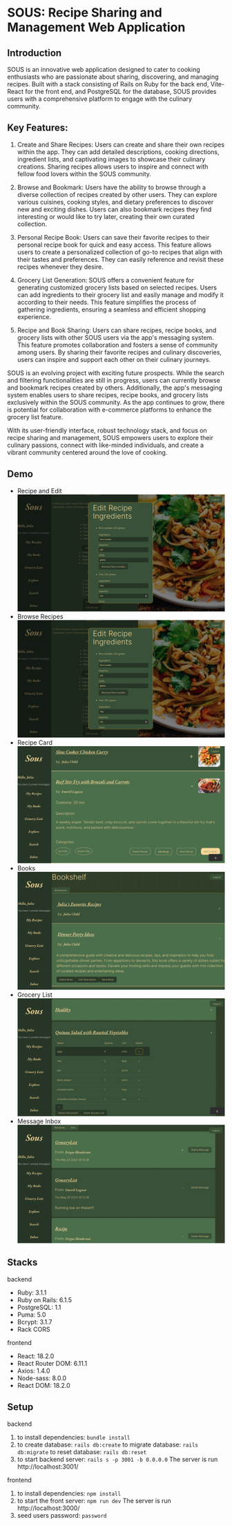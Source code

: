 # SOUS: Recipe Sharing and Management Web Application

## Introduction
SOUS is an innovative web application designed to cater to cooking enthusiasts who are passionate about sharing, discovering, and managing recipes. Built with a stack consisting of Rails on Ruby for the back end, Vite-React for the front end, and PostgreSQL for the database, SOUS provides users with a comprehensive platform to engage with the culinary community.

## Key Features:

1. Create and Share Recipes: Users can create and share their own recipes within the app. They can add detailed descriptions, cooking directions, ingredient lists, and captivating images to showcase their culinary creations. Sharing recipes allows users to inspire and connect with fellow food lovers within the SOUS community.

2. Browse and Bookmark: Users have the ability to browse through a diverse collection of recipes created by other users. They can explore various cuisines, cooking styles, and dietary preferences to discover new and exciting dishes. Users can also bookmark recipes they find interesting or would like to try later, creating their own curated collection.

3. Personal Recipe Book: Users can save their favorite recipes to their personal recipe book for quick and easy access. This feature allows users to create a personalized collection of go-to recipes that align with their tastes and preferences. They can easily reference and revisit these recipes whenever they desire.

4. Grocery List Generation: SOUS offers a convenient feature for generating customized grocery lists based on selected recipes. Users can add ingredients to their grocery list and easily manage and modify it according to their needs. This feature simplifies the process of gathering ingredients, ensuring a seamless and efficient shopping experience.

5. Recipe and Book Sharing: Users can share recipes, recipe books, and grocery lists with other SOUS users via the app's messaging system. This feature promotes collaboration and fosters a sense of community among users. By sharing their favorite recipes and culinary discoveries, users can inspire and support each other on their culinary journeys.

SOUS is an evolving project with exciting future prospects. While the search and filtering functionalities are still in progress, users can currently browse and bookmark recipes created by others. Additionally, the app's messaging system enables users to share recipes, recipe books, and grocery lists exclusively within the SOUS community. As the app continues to grow, there is potential for collaboration with e-commerce platforms to enhance the grocery list feature.

With its user-friendly interface, robust technology stack, and focus on recipe sharing and management, SOUS empowers users to explore their culinary passions, connect with like-minded individuals, and create a vibrant community centered around the love of cooking.

## Demo

- Recipe and Edit
![](https://github.com/angelren1220/Recipe-Hub/blob/main/docs/edit-recipe.png)
- Browse Recipes
![](https://github.com/angelren1220/Recipe-Hub/blob/main/docs/edit-recipe.png)
- Recipe Card
![](https://github.com/angelren1220/Recipe-Hub/blob/main/docs/open-recipe-card.png)
- Books
![](https://github.com/angelren1220/Recipe-Hub/blob/main/docs/book.png)
- Grocery List
![](https://github.com/angelren1220/Recipe-Hub/blob/main/docs/grocerylist.png)
- Message Inbox
![](https://github.com/angelren1220/Recipe-Hub/blob/main/docs/message.png)

## Stacks

backend
- Ruby: 3.1.1
- Ruby on Rails: 6.1.5
- PostgreSQL: 1.1
- Puma: 5.0
- Bcrypt: 3.1.7 
- Rack CORS

frontend
- React: 18.2.0
- React Router DOM: 6.11.1 
- Axios: 1.4.0 
- Node-sass: 8.0.0
- React DOM: 18.2.0

## Setup

backend
1. to install dependencies:
```bundle install```
2. to create database:
```rails db:create```
  to migrate database:
```rails db:migrate```
  to reset database:
```rails db:reset```
3. to start backend server:
```rails s -p 3001 -b 0.0.0.0```
The server is run http://localhost:3001/

frontend
1. to install dependencies:
```npm install```
2. to start the front server:
```npm run dev```
The server is run http://localhost:3000/
3. seed users password: ```password```


